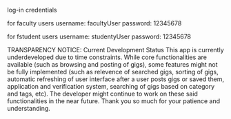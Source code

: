 log-in credentials 

for faculty users
username: facultyUser
password: 12345678

for fstudent users
username: studentyUser
password: 12345678

TRANSPARENCY NOTICE: Current Development Status
This app is currently underdeveloped due to time constraints. While core functionalities are available (such as browsing and posting of gigs), some features might not be fully implemented
(such as relevence of searched gigs, sorting of gigs, automatic refreshing of user interface after a user posts gigs or saved them, application and verification system, searching of gigs 
based on category and tags, etc). The developer might continue to work on these said functionalities in the near future. Thank you so much for your patience and understanding.


